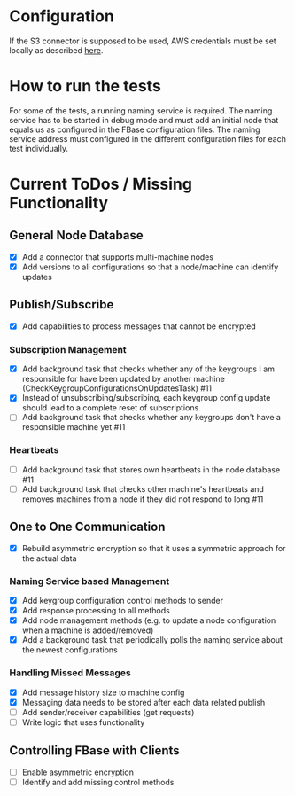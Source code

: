 # Configuration

If the S3 connector is supposed to be used, AWS credentials must be set locally as described [here](http://docs.aws.amazon.com/sdk-for-java/v1/developer-guide/setup-credentials.html).

# How to run the tests

For some of the tests, a running naming service is required. The naming service has to be started in debug mode and must add an initial node that equals us as configured in the FBase configuration files. The naming service address must configured in the different configuration files for each test individually.

# Current ToDos / Missing Functionality

## General Node Database
- [x] Add a connector that supports multi-machine nodes
- [x] Add versions to all configurations so that a node/machine can identify updates

## Publish/Subscribe
- [x] Add capabilities to process messages that cannot be encrypted

### Subscription Management
- [x] Add background task that checks whether any of the keygroups I am responsible for have been updated by another machine (CheckKeygroupConfigurationsOnUpdatesTask) #11
- [x] Instead of unsubscribing/subscribing, each keygroup config update should lead to a complete reset of subscriptions
- [ ] Add background task that checks whether any keygroups don't have a responsible machine yet #11

### Heartbeats
- [ ] Add background task that stores own heartbeats in the node database #11
- [ ] Add background task that checks other machine's heartbeats and removes machines from a node if they did not respond to long #11

## One to One Communication
- [x] Rebuild asymmetric encryption so that it uses a symmetric approach for the actual data

### Naming Service based Management
- [x] Add keygroup configuration control methods to sender
- [x] Add response processing to all methods
- [x] Add node management methods (e.g. to update a node configuration when a machine is added/removed)
- [x] Add a background task that periodically polls the naming service about the newest configurations

### Handling Missed Messages
- [x] Add message history size to machine config
- [x] Messaging data needs to be stored after each data related publish
- [ ] Add sender/receiver capabilities (get requests)
- [ ] Write logic that uses functionality

## Controlling FBase with Clients
 - [ ] Enable asymmetric encryption
 - [ ] Identify and add missing control methods
